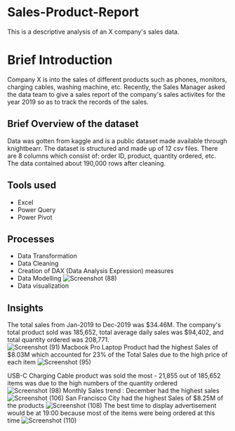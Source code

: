 # Sales-Product-Report
This is a descriptive analysis of an X company's sales data.
# Brief Introduction
Company X is into the sales of different products such as phones, monitors, charging cables, washing machine, etc. Recently, the Sales Manager asked the data team to give a sales report of the company's sales activites for the year 2019 so as to track the records of the sales. 
## Brief Overview of the dataset
Data was gotten from kaggle and is a public dataset made available through knightbearr. The dataset is structured and made up of 12 csv files. There are 8 columns which consist of: order ID, product, quantity ordered, etc. The data contained about 190,000 rows after cleaning. 
## Tools used
* Excel
* Power Query
* Power Pivot
## Processes
* Data Transformation
* Data Cleaning
* Creation of DAX (Data Analysis Expression) measures
* Data Modelling
![Screenshot (88)](https://user-images.githubusercontent.com/97789215/217859090-adc61f35-d6e5-4179-ad5e-dbfbf28e9bdb.png)
* Data visualization
## Insights
The total sales from Jan-2019 to Dec-2019 was $34.46M. The company's total product sold was 185,652, total average daily sales was $94,402, and total quantity ordered was 208,771.  
![Screenshot (91)](https://user-images.githubusercontent.com/97789215/217889042-b29f456a-0b0d-4fae-bd1b-aa5f1ca3d120.png)
Macbook Pro Laptop Product had the highest Sales of $8.03M which accounted for 23% of the Total Sales due to the high price of each item
![Screenshot (95)](https://user-images.githubusercontent.com/97789215/217894480-18ffedf9-2c37-4816-9d94-26bf31af631f.png)

USB-C Charging Cable product was sold the most - 21,855 out of 185,652 items was due to the high numbers of the quantity ordered
![Screenshot (98)](https://user-images.githubusercontent.com/97789215/217898213-a4b7ea7a-bb26-48fd-92fa-ddbc065d28b2.png)
Monthly Sales trend : December had the highest sales
![Screenshot (106)](https://user-images.githubusercontent.com/97789215/218143905-9a9376ab-d73d-4cfa-b886-4a557a6040b0.png)
San Francisco City had the highest Sales of $8.25M of the products
![Screenshot (108)](https://user-images.githubusercontent.com/97789215/218148111-3827b911-84bc-48fd-967c-aa66c07b353f.png)
The best time to display advertisement would be at 19:00 because most of the items were being ordered at this time
![Screenshot (110)](https://user-images.githubusercontent.com/97789215/218152244-6a94f0ce-ed25-4bee-b177-a859a446cf54.png)




















